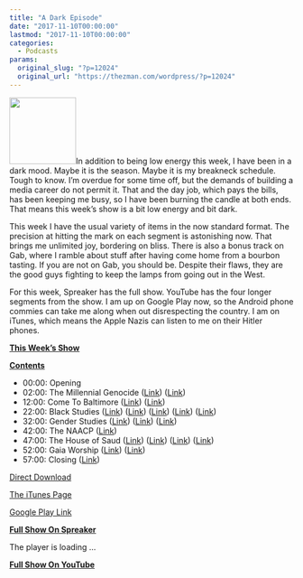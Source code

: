 ```yaml
---
title: "A Dark Episode"
date: "2017-11-10T00:00:00"
lastmod: "2017-11-10T00:00:00"
categories:
  - Podcasts
params:
  original_slug: "?p=12024"
  original_url: "https://thezman.com/wordpress/?p=12024"
---
```


<img src="http://thezman.com/wordpress/wp-content/uploads/2016/11/Z.jpg"
class="alignleft wp-image-9116" decoding="async"
sizes="(max-width: 118px) 100vw, 118px"
srcset="https://thezman.com/wordpress/wp-content/uploads/2016/11/Z.jpg 500w, https://thezman.com/wordpress/wp-content/uploads/2016/11/Z-150x150.jpg 150w, https://thezman.com/wordpress/wp-content/uploads/2016/11/Z-300x300.jpg 300w, https://thezman.com/wordpress/wp-content/uploads/2016/11/Z-144x144.jpg 144w"
width="118" height="118" />In addition to being low energy this week, I
have been in a dark mood. Maybe it is the season. Maybe it is my
breakneck schedule. Tough to know. I’m overdue for some time off, but
the demands of building a media career do not permit it. That and the
day job, which pays the bills, has been keeping me busy, so I have been
burning the candle at both ends. That means this week’s show is a bit
low energy and bit dark.

This week I have the usual variety of items in the now standard format.
The precision at hitting the mark on each segment is astonishing now.
That brings me unlimited joy, bordering on bliss. There is also a bonus
track on Gab, where I ramble about stuff after having come home from a
bourbon tasting. If you are not on Gab, you should be. Despite their
flaws, they are the good guys fighting to keep the lamps from going out
in the West.

For this week, Spreaker has the full show. YouTube has the four longer
segments from the show. I am up on Google Play now, so the Android phone
commies can take me along when out disrespecting the country. I am on
iTunes, which means the Apple Nazis can listen to me on their Hitler
phones.

**<u>This Week’s Show</u>**

**<u>Contents</u>**

-   00:00: Opening
-   02:00: The Millennial Genocide (<a
    href="http://www.breitbart.com/big-government/2017/11/05/study-nearly-half-millennials-rather-live-socialism-democracy/"
    rel="noopener" target="_blank">Link</a>) (<a
    href="http://victimsofcommunism.org/wp-content/uploads/2017/11/YouGov-VOC-2017-for-Media-Release-November-2-2017-final.pdf"
    rel="noopener" target="_blank">Link</a>)
-   12:00: Come To Baltimore (<a
    href="http://baltimore.cbslocal.com/2017/10/30/teen-attack-inner-harbor/"
    rel="noopener" target="_blank">Link</a>) (<a
    href="http://www.wbaltv.com/article/i-feel-lucky-to-be-alive-woman-jumped-savagely-beaten-by-10-teens-in-baltimore/13148058"
    rel="noopener" target="_blank">Link</a>)
-   22:00: Black Studies
    (<a href="http://www.bsp.uni-bremen.de/?page_id=217" rel="noopener"
    target="_blank">Link</a>) (<a
    href="https://search.proquest.com/openview/17774ded82786843849200610733783b/1?pq-origsite=gscholar&amp;cbl=18750&amp;diss=y"
    rel="noopener" target="_blank">Link</a>)
    (<a href="http://journals.sagepub.com/doi/full/10.1177/0021934717702134"
    rel="noopener" target="_blank">Link</a>)
    (<a href="http://journals.sagepub.com/doi/full/10.1177/0021934717713758"
    rel="noopener" target="_blank">Link</a>)
    (<a href="https://en.wikipedia.org/wiki/Bacon%27s_Rebellion"
    rel="noopener" target="_blank">Link</a>)
-   32:00: Gender Studies (<a
    href="http://journals.sagepub.com/doi/abs/10.1177/1749602017713948?journalCode=csta"
    rel="noopener" target="_blank">Link</a>)
    (<a href="http://onlinelibrary.wiley.com/doi/10.1111/area.12376/full"
    rel="noopener" target="_blank">Link</a>) (<a
    href="http://journals.sagepub.com/doi/abs/10.1177/1077800413479561?journalCode=qixa"
    rel="noopener" target="_blank">Link</a>)
-   42:00: The NAACP (<a
    href="http://sacramento.cbslocal.com/2017/11/07/naacp-national-anthem-racist/"
    rel="noopener" target="_blank">Link</a>)
-   47:00: The House of Saud (<a
    href="https://foreignpolicyblogs.com/2017/01/31/shia-crescent-middle-east-geopolitics/"
    rel="noopener" target="_blank">Link</a>) (<a
    href="http://www.zerohedge.com/news/2017-11-07/leaked-secret-israeli-cable-confirms-israeli-saudi-coordination-lebanon"
    rel="noopener" target="_blank">Link</a>) (<a
    href="https://ca.news.yahoo.com/round-saudi-princes-businessmen-widens-travel-curbs-imposed-083251967--finance.html"
    rel="noopener" target="_blank">Link</a>) (<a
    href="http://www.reuters.com/article/us-saudi-arrests-milestones/shifting-sands-what-is-changing-in-saudi-arabia-idUSKBN1D8181"
    rel="noopener" target="_blank">Link</a>)
-   52:00: Gaia Worship (<a
    href="http://www.motherjones.com/environment/2017/11/i-was-a-professional-climate-denier-i-was-wrong/"
    rel="noopener" target="_blank">Link</a>)
    (<a href="https://en.wikipedia.org/wiki/Jerry_Taylor" rel="noopener"
    target="_blank">Link</a>)
-   57:00: Closing (<a
    href="https://www.advocate.com/politics/2017/11/08/election-trans-bi-women-palm-springs-city-council-now-entirely-queer"
    rel="noopener" target="_blank">Link</a>)

<a
href="https://api.spreaker.com/download/episode/13287901/ep_19_a_dark_episode.mp3"
rel="noopener" target="_blank">Direct Download</a>

<a
href="https://itunes.apple.com/us/podcast/the-z-blog-power-hour/id1262799640?mt=2"
rel="noopener" target="_blank">The iTunes Page</a>

<a
href="https://playmusic.app.goo.gl/?ibi=com.google.PlayMusic&amp;isi=691797987&amp;ius=googleplaymusic&amp;link=https://play.google.com/music/m/Ign2aae4ofqi7ih4zik5ipqtv3y?t%3DThe_Z_Blog_Power_Hour%26pcampaignid%3DMKT-na-all-co-pr-mu-pod-16"
rel="noopener" target="_blank">Google Play Link</a>

**<u>Full Show On Spreaker</u>**

The player is loading ...

<span class="widget_spinner dark"></span>

**<u>Full Show On YouTube</u>**

